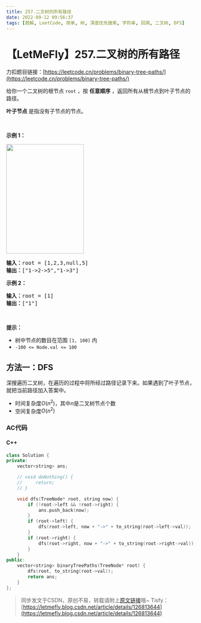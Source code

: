 ```yaml
---
title: 257.二叉树的所有路径
date: 2022-09-12 09:56:37
tags: [题解, LeetCode, 简单, 树, 深度优先搜索, 字符串, 回溯, 二叉树, DFS]
---
```


# 【LetMeFly】257.二叉树的所有路径

力扣题目链接：[https://leetcode.cn/problems/binary-tree-paths/](https://leetcode.cn/problems/binary-tree-paths/)

<p>给你一个二叉树的根节点 <code>root</code> ，按 <strong>任意顺序</strong> ，返回所有从根节点到叶子节点的路径。</p>

<p><strong>叶子节点</strong> 是指没有子节点的节点。</p>
&nbsp;

<p><strong>示例 1：</strong></p>
<img alt="" src="https://assets.leetcode.com/uploads/2021/03/12/paths-tree.jpg" style="width: 207px; height: 293px;" />
<pre>
<strong>输入：</strong>root = [1,2,3,null,5]
<strong>输出：</strong>["1-&gt;2-&gt;5","1-&gt;3"]
</pre>

<p><strong>示例 2：</strong></p>

<pre>
<strong>输入：</strong>root = [1]
<strong>输出：</strong>["1"]
</pre>

<p>&nbsp;</p>

<p><strong>提示：</strong></p>

<ul>
	<li>树中节点的数目在范围 <code>[1, 100]</code> 内</li>
	<li><code>-100 &lt;= Node.val &lt;= 100</code></li>
</ul>


    
## 方法一：DFS

深搜遍历二叉树，在遍历的过程中将所经过路径记录下来。如果遇到了叶子节点，就把当前路径加入答案中。

+ 时间复杂度$O(n^2)$，其中$n$是二叉树节点个数
+ 空间复杂度$O(n^2)$

### AC代码

#### C++

```cpp
class Solution {
private:
    vector<string> ans;

    // void doNothing() {
    //     return;
    // }

    void dfs(TreeNode* root, string now) {
        if (!root->left && !root->right) {
            ans.push_back(now);
        }
        if (root->left) {
            dfs(root->left, now + "->" + to_string(root->left->val));
        }
        if (root->right) {
            dfs(root->right, now + "->" + to_string(root->right->val));
        }
    }
public:
    vector<string> binaryTreePaths(TreeNode* root) {
        dfs(root, to_string(root->val));
        return ans;
    }
};
```

> 同步发文于CSDN，原创不易，转载请附上[原文链接](https://blog.tisfy.eu.org/2022/09/12/LeetCode%200257.%E4%BA%8C%E5%8F%89%E6%A0%91%E7%9A%84%E6%89%80%E6%9C%89%E8%B7%AF%E5%BE%84/)哦~
> Tisfy：[https://letmefly.blog.csdn.net/article/details/126813644](https://letmefly.blog.csdn.net/article/details/126813644)
